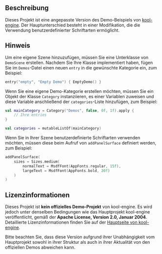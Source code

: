 ## Beschreibung

Dieses Projekt ist eine angepasste Version des Demo-Beispiels von [kool-engine](https://github.com/kool-engine/kool/tree/main/kool-demo/src/commonMain/kotlin/de/fabmax/kool/demo). Der Hauptunterschied besteht in einer Modifikation, die die Verwendung benutzerdefinierter Schriftarten ermöglicht.

## Hinweis

Um eine eigene Szene hinzuzufügen, müssen Sie eine Unterklasse von `DemoScene` erstellen. Nachdem Sie Ihre Klasse implementiert haben, fügen Sie im `Demos`-Datei einen neuen `entry` in die gewünschte Kategorie ein, zum Beispiel:

```kotlin
entry("empty", "Empty Demo") { EmptyDemo() }
```

Wenn Sie eine eigene Demo-Kategorie erstellen möchten, müssen Sie ein Objekt der Klasse `Category` instanziieren, es einer Variablen zuweisen und diese Variable anschließend der `categories`-Liste hinzufügen, zum Beispiel:

```kotlin
val mainCategory = Category("Demos", false, 0f, 1f).apply {
    // Ihre entries
}

val categories = mutableListOf(mainCategory)
```

Wenn Sie in Ihrer Szene benutzerdefinierte Schriftarten verwenden möchten, müssen diese beim Aufruf von `addPanelSurface` definiert werden, zum Beispiel:

```kotlin
addPanelSurface(
    sizes = Sizes.medium(
        normalText = MsdfFont(AppFonts.regular, 15f),
        largeText = MsdfFont(AppFonts.bold, 20f)
    )
)
```

## Lizenzinformationen

Dieses Projekt ist **kein offizielles Demo-Projekt** von kool-engine. Es wird jedoch unter denselben Bedingungen wie das Hauptprojekt kool-engine veröffentlicht, gemäß der **Apache License, Version 2.0, Januar 2004**. Detaillierte Lizenzinformationen finden Sie auf der [Hauptseite von kool-engine](https://github.com/kool-engine/kool).

Bitte beachten Sie, dass diese Version aufgrund ihrer Unabhängigkeit vom Hauptprojekt sowohl in ihrer Struktur als auch in ihrer Aktualität von den offiziellen Demos abweichen kann.
